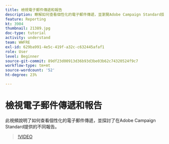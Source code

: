 ```yaml
---
title: 檢視電子郵件傳遞和報告
description: 瞭解如何查看個性化的電子郵件傳遞，並瀏覽Adobe Campaign Standard提供的不同報告。
feature: Reporting
kt: 3904
thumbnail: 21389.jpg
doc-type: tutorial
activity: understand
team: WWFRE
exl-id: 629ba991-4e5c-419f-a32c-c632445afaf1
role: User
level: Beginner
source-git-commit: 89df23d00913d36b93d3be03b62c74320524f9c7
workflow-type: tm+mt
source-wordcount: '52'
ht-degree: 23%

---
```


# 檢視電子郵件傳遞和報告

此視頻說明了如何查看個性化的電子郵件傳遞，並探討了在Adobe Campaign Standard提供的不同報告。

>[!VIDEO](https://video.tv.adobe.com/v/21389?quality=12&learn=on)
